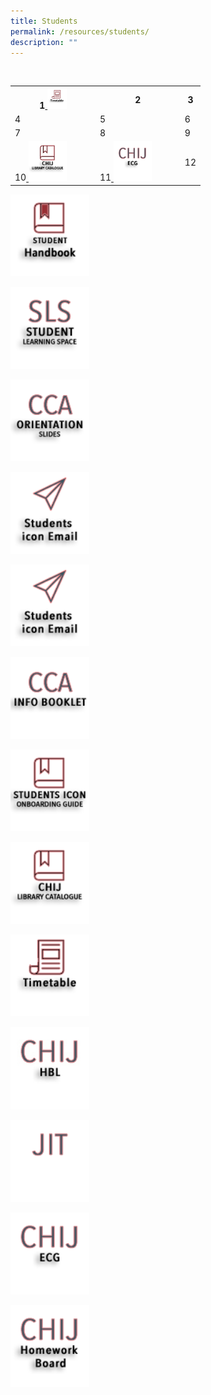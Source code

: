 ```yaml
---
title: Students
permalink: /resources/students/
description: ""
---
```

<table>  
  <tr>  
    <th>1<a href="https://moe-chijtp-staging.netlify.app/general/newsnevents/timetable-2022"> 
<img style="width:25%" src="/images/IconStu/timetable.png">  
</a></th>  
    <th>2</th>  
    <th>3</th>  
  </tr>  
  <tr>  
    <td>4</td>  
    <td>5</td>  
    <td>6</td>  
  </tr>  
	  <tr>  
    <td>7</td>  
    <td>8</td>  
    <td>9</td>  
  </tr>  
	  <tr>  
    <td>10<a href="https://schoolibrary.moe.edu.sg/chijsectoapayoh/cgi-bin/spydus.exe/MSGTRN/WPAC/HOME"> 
<img style="width:50%" src="/images/Icons_student/LibCatalogue.png">  
</a>
			</td>  
    <td>11<a href="https://sites.google.com/moe.edu.sg/chijecg2021/home"> 
<img style="width:50%" src="/images/Icons_student/ECG.png"> 
</a>
			</td>  
    <td>12</td>  
  </tr>  
</table>




<p><a href="https://indd.adobe.com/view/cd31b081-37c6-490f-9da3-8221a1ac3b73?mv=affiliate&amp;mv2=red">  
<img style="width:25%" src="/images/shb2.png">  
</a></p>

<p><a href="https://vle.learning.moe.edu.sg/login">  
<img style="width:25%" src="/images/SLS.png">  
</a></p>

<p><a href="/files/CCABriefingslides2022%20(1).pdf">
<img style="width:25%" src="/images/CCA%20Orientation%20Slides%20Icon.png">

<p><a href="https://workspace.google.com/dashboard"> 
<img style="width:25%" src="/images/stdicon.png">  
</a></p>

<p><a href="https://sites.google.com/moe.edu.sg/chij-secondary-hbl/home"> 
<img style="width:25%" src="/images/stdicon.png">  
</a></p>

	

<p><a href="https://go.gov.sg/7e6r03"> 
<img style="width:25%" src="/images/CCABK.png">  
</a></p>


<p><a href="/files/iconguide.pdf"> 
<img style="width:25%" src="/images/iconguide.png">  
</a></p>

<p><a href="https://schoolibrary.moe.edu.sg/chijsectoapayoh/cgi-bin/spydus.exe/MSGTRN/WPAC/HOME"> 
<img style="width:25%" src="/images/CHIJ%20Library%20Catalogue%20Icon.png">  
</a></p>

<p><a href="https://moe-chijtp-staging.netlify.app/general/newsnevents/timetable-2022"> 
<img style="width:25%" src="/images/timetable.png">  
</a></p>

<p><a href="https://sites.google.com/moe.edu.sg/chij-secondary-hbl/home"> 
<img style="width:25%" src="/images/HBL.jpg">  
</a></p>

<p><a href="https://sites.google.com/moe.edu.sg/ijjitpage/home"> 
<img style="width:25%" src="/images/StdJit.png">  
</a></p>

<p><a href="https://sites.google.com/moe.edu.sg/chijecg2021/home"> 
<img style="width:25%" src="/images/ECG.png">  
</a></p>
	
<p><a href="https://sites.google.com/moe.edu.sg/chij-secondary-homework-board/home"> 
<img style="width:25%" src="/images/HWB.png">  
</a></p>